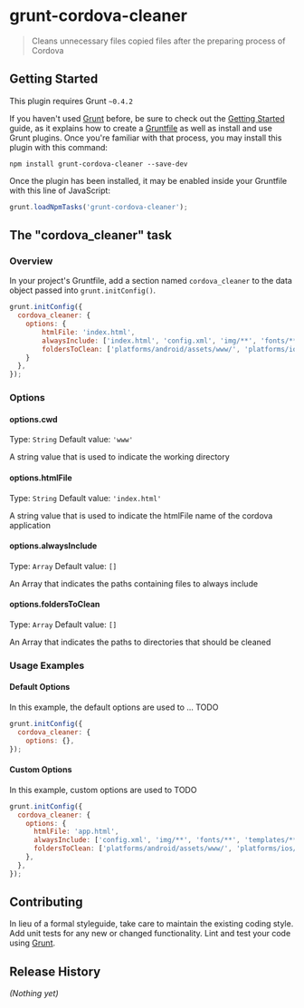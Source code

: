 # grunt-cordova-cleaner

> Cleans unnecessary files copied files after the preparing process of Cordova

## Getting Started
This plugin requires Grunt `~0.4.2`

If you haven't used [Grunt](http://gruntjs.com/) before, be sure to check out the [Getting Started](http://gruntjs.com/getting-started) guide, as it explains how to create a [Gruntfile](http://gruntjs.com/sample-gruntfile) as well as install and use Grunt plugins. Once you're familiar with that process, you may install this plugin with this command:

```shell
npm install grunt-cordova-cleaner --save-dev
```

Once the plugin has been installed, it may be enabled inside your Gruntfile with this line of JavaScript:

```js
grunt.loadNpmTasks('grunt-cordova-cleaner');
```

## The "cordova_cleaner" task

### Overview
In your project's Gruntfile, add a section named `cordova_cleaner` to the data object passed into `grunt.initConfig()`.

```js
grunt.initConfig({
  cordova_cleaner: {
    options: {
        htmlFile: 'index.html',
        alwaysInclude: ['index.html', 'config.xml', 'img/**', 'fonts/**', 'templates/**'],
        foldersToClean: ['platforms/android/assets/www/', 'platforms/ios/www/']
    }
  },
});
```

### Options

#### options.cwd
Type: `String`
Default value: `'www'`

A string value that is used to indicate the working directory

#### options.htmlFile
Type: `String`
Default value: `'index.html'`

A string value that is used to indicate the htmlFile name of the cordova application

#### options.alwaysInclude
Type: `Array`
Default value: `[]`

An Array that indicates the paths containing files to always include

#### options.foldersToClean
Type: `Array`
Default value: `[]`

An Array that indicates the paths to directories that should be cleaned

### Usage Examples

#### Default Options
In this example, the default options are used to ... TODO

```js
grunt.initConfig({
  cordova_cleaner: {
    options: {},
});
```

#### Custom Options
In this example, custom options are used to TODO

```js
grunt.initConfig({
  cordova_cleaner: {
    options: {
      htmlFile: 'app.html',
      alwaysInclude: ['config.xml', 'img/**', 'fonts/**', 'templates/**'],
      foldersToClean: ['platforms/android/assets/www/', 'platforms/ios/www/']
    },
  },
});
```

## Contributing
In lieu of a formal styleguide, take care to maintain the existing coding style. Add unit tests for any new or changed functionality. Lint and test your code using [Grunt](http://gruntjs.com/).

## Release History
_(Nothing yet)_
